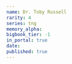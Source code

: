 ```yaml
---
name: Dr. Toby Russell
rarity: 4
series: tng
memory_alpha:
bigbook_tier: -1
in_portal: true
date:
published: true
---
```



